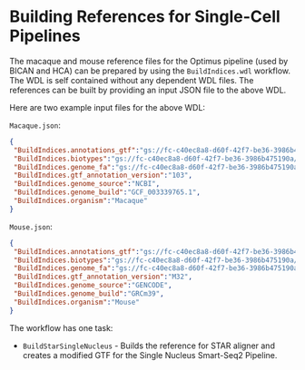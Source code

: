 # Building References for Single-Cell Pipelines

The macaque and mouse reference files for the Optimus pipeline (used by BICAN and HCA) can be prepared by using 
the `BuildIndices.wdl` workflow. The WDL is self contained without any dependent WDL files. The references can be built
 by providing an input JSON file to the above WDL.

Here are two example input files for the above WDL:

`Macaque.json`:
```json
{
 "BuildIndices.annotations_gtf":"gs://fc-c40ec8a8-d60f-42f7-be36-3986b475190a/Macaque/genomic.gtf",
 "BuildIndices.biotypes":"gs://fc-c40ec8a8-d60f-42f7-be36-3986b475190a/Biotypes.tsv",
 "BuildIndices.genome_fa":"gs://fc-c40ec8a8-d60f-42f7-be36-3986b475190a/Macaque/GCF_003339765.1_Mmul_10_genomic.fna",
 "BuildIndices.gtf_annotation_version":"103",
 "BuildIndices.genome_source":"NCBI",
 "BuildIndices.genome_build":"GCF_003339765.1",
 "BuildIndices.organism":"Macaque"
}

```

`Mouse.json`:
```json
{
 "BuildIndices.annotations_gtf":"gs://fc-c40ec8a8-d60f-42f7-be36-3986b475190a/Mouse/gencode.vM32.primary_assembly.annotation.gtf",
 "BuildIndices.biotypes":"gs://fc-c40ec8a8-d60f-42f7-be36-3986b475190a/Biotypes.tsv",
 "BuildIndices.genome_fa":"gs://fc-c40ec8a8-d60f-42f7-be36-3986b475190a/Mouse/GRCm39.primary_assembly.genome.fa",
 "BuildIndices.gtf_annotation_version":"M32",
 "BuildIndices.genome_source":"GENCODE",
 "BuildIndices.genome_build":"GRCm39",
 "BuildIndices.organism":"Mouse"
}


```

The workflow has one task:

- `BuildStarSingleNucleus` - Builds the reference for STAR aligner and creates a modified GTF for the Single Nucleus Smart-Seq2 Pipeline.
